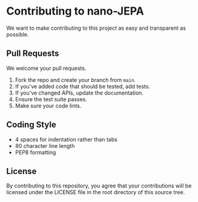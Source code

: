 # Contributing to nano-JEPA

We want to make contributing to this project as easy and transparent as
possible.

## Pull Requests

We welcome your pull requests.

1. Fork the repo and create your branch from `main`.
2. If you've added code that should be tested, add tests.
3. If you've changed APIs, update the documentation.
4. Ensure the test suite passes.
5. Make sure your code lints.

## Coding Style  

* 4 spaces for indentation rather than tabs
* 80 character line length
* PEP8 formatting

## License

By contributing to this repository, you agree that your contributions will be licensed
under the LICENSE file in the root directory of this source tree.
